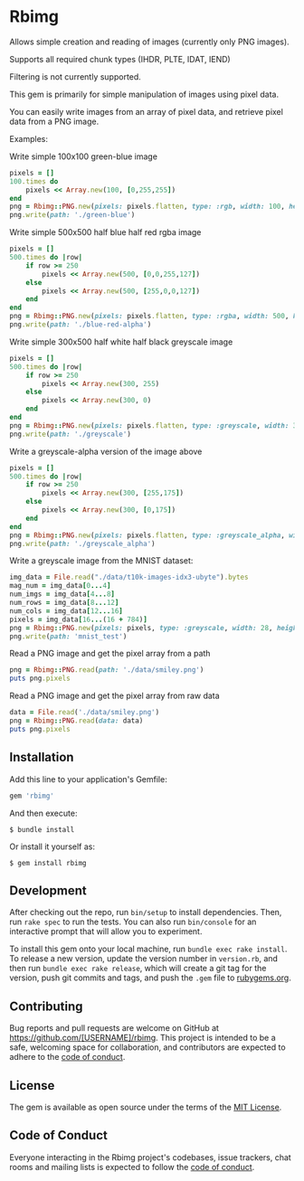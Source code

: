 # Rbimg

Allows simple creation and reading of images (currently only PNG images).

Supports all required chunk types (IHDR, PLTE, IDAT, IEND)

Filtering is not currently supported.

This gem is primarily for simple manipulation of images using pixel data.

You can easily write images from an array of pixel data, and retrieve pixel data from a PNG image.

Examples: 

Write simple 100x100 green-blue image

```ruby
pixels = []
100.times do
    pixels << Array.new(100, [0,255,255])
end
png = Rbimg::PNG.new(pixels: pixels.flatten, type: :rgb, width: 100, height: 100)
png.write(path: './green-blue')
```

Write simple 500x500 half blue half red rgba image

```ruby
pixels = []
500.times do |row|
    if row >= 250
        pixels << Array.new(500, [0,0,255,127])
    else
        pixels << Array.new(500, [255,0,0,127])
    end
end
png = Rbimg::PNG.new(pixels: pixels.flatten, type: :rgba, width: 500, height: 500)
png.write(path: './blue-red-alpha')
```

Write simple 300x500 half white half black greyscale image

```ruby
pixels = []
500.times do |row|
    if row >= 250
        pixels << Array.new(300, 255)
    else
        pixels << Array.new(300, 0)
    end
end
png = Rbimg::PNG.new(pixels: pixels.flatten, type: :greyscale, width: 300, height: 500)
png.write(path: './greyscale')
```

Write a greyscale-alpha version of the image above

```ruby
pixels = []
500.times do |row|
    if row >= 250
        pixels << Array.new(300, [255,175])
    else
        pixels << Array.new(300, [0,175])
    end
end
png = Rbimg::PNG.new(pixels: pixels.flatten, type: :greyscale_alpha, width: 300, height: 500)
png.write(path: './greyscale_alpha')
```
Write a greyscale image from the MNIST dataset:

```ruby
img_data = File.read("./data/t10k-images-idx3-ubyte").bytes
mag_num = img_data[0...4]
num_imgs = img_data[4...8]
num_rows = img_data[8...12]
num_cols = img_data[12...16]
pixels = img_data[16...(16 + 784)]
png = Rbimg::PNG.new(pixels: pixels, type: :greyscale, width: 28, height: 28)
png.write(path: 'mnist_test')
```

Read a PNG image and get the pixel array from a path

```ruby
png = Rbimg::PNG.read(path: './data/smiley.png')
puts png.pixels
```

Read a PNG image and get the pixel array from raw data

```ruby
data = File.read('./data/smiley.png')
png = Rbimg::PNG.read(data: data)
puts png.pixels
```



## Installation

Add this line to your application's Gemfile:

```ruby
gem 'rbimg'
```

And then execute:

    $ bundle install

Or install it yourself as:

    $ gem install rbimg



## Development

After checking out the repo, run `bin/setup` to install dependencies. Then, run `rake spec` to run the tests. You can also run `bin/console` for an interactive prompt that will allow you to experiment.

To install this gem onto your local machine, run `bundle exec rake install`. To release a new version, update the version number in `version.rb`, and then run `bundle exec rake release`, which will create a git tag for the version, push git commits and tags, and push the `.gem` file to [rubygems.org](https://rubygems.org).

## Contributing

Bug reports and pull requests are welcome on GitHub at https://github.com/[USERNAME]/rbimg. This project is intended to be a safe, welcoming space for collaboration, and contributors are expected to adhere to the [code of conduct](https://github.com/[USERNAME]/rbimg/blob/master/CODE_OF_CONDUCT.md).


## License

The gem is available as open source under the terms of the [MIT License](https://opensource.org/licenses/MIT).

## Code of Conduct

Everyone interacting in the Rbimg project's codebases, issue trackers, chat rooms and mailing lists is expected to follow the [code of conduct](https://github.com/[USERNAME]/rbimg/blob/master/CODE_OF_CONDUCT.md).
